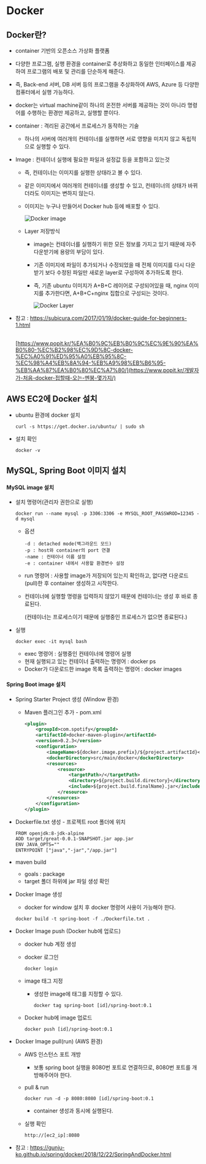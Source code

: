 # Docker

## Docker란?

- container 기반의 오픈소스 가상화 플랫폼

- 다양한 프로그램, 실행 환경을 container로 추상화하고 동일한 인터페이스를 제공하여 프로그램의 배포 및 관리를 단순하게 해준다.

- 즉, Back-end 서버, DB 서버 등의 프로그램을 추상화하여 AWS, Azure 등 다양한 컴퓨터에서 실행 가능하다.

- docker는 virtual machine같이 하나의 온전한 서버를 제공하는 것이 아니라 명령어를 수행하는 환경만 제공하고, 실행할 뿐이다.

- container : 격리된 공간에서 프로세스가 동작하는 기술

  - 하나의 서버에 여러개의 컨테이너를 실행하면 서로 영향을 미치지 않고 독립적으로 실행할 수 있다.

- Image : 컨테이너 실행에 필요한 파일과 설정값 등을 포함하고 있는것

  - 즉, 컨테이너는 이미지를 실행한 상태라고 볼 수 있다.

  - 같은 이미지에서 여러개의 컨테이너를 생성할 수 있고, 컨테이너의 상태가 바뀌더라도 이미지는 변하지 않는다.

  - 이미지는 누구나 만들어서 Docker hub 등에 배포할 수 있다.

    ![Docker image](https://subicura.com/assets/article_images/2017-01-19-docker-guide-for-beginners-1/docker-image.png)

  - Layer 저장방식

    - image는 컨테이너를 실행하기 위한 모든 정보를 가지고 있기 때문에 자주 다운받기에 용량의 부담이 있다.

    - 기존 이미지에 파일이 추가되거나 수정되었을 때 전체 이미지를 다시 다운받기 보다 수정된 파일만 새로운 layer로 구성하여 추가하도록 한다.

    - 즉, 기존 ubuntu 이미지가 A+B+C 레이어로 구성되어있을 때, nginx 이미지를 추가한다면, A+B+C+nginx 집합으로 구성되는 것이다.

      ![Docker Layer](https://subicura.com/assets/article_images/2017-01-19-docker-guide-for-beginners-1/image-layer.png)

- 참고 : https://subicura.com/2017/01/19/docker-guide-for-beginners-1.html

  ​			[https://www.popit.kr/%EA%B0%9C%EB%B0%9C%EC%9E%90%EA%B0%80-%EC%B2%98%EC%9D%8C-docker-%EC%A0%91%ED%95%A0%EB%95%8C-%EC%98%A4%EB%8A%94-%EB%A9%98%EB%B6%95-%EB%AA%87%EA%B0%80%EC%A7%80/](https://www.popit.kr/개발자가-처음-docker-접할때-오는-멘붕-몇가지/)

  

## AWS EC2에 Docker 설치

- ubuntu 환경에 docker 설치

  ```
  curl -s https://get.docker.io/ubuntu/ | sudo sh
  ```

- 설치 확인

  ```
  docker -v
  ```



## MySQL, Spring Boot 이미지 설치

#### MySQL image 설치

- 설치 명령어(관리자 권한으로 실행)

  ```
  docker run --name mysql -p 3306:3306 -e MYSQL_ROOT_PASSWROD=12345 -d mysql
  ```

  - 옵션

    ```
    -d : detached mode(백그라운드 모드)
    -p : host와 container의 port 연결
    -name : 컨테이너 이름 설정
    -e : container 내에서 사용할 환경변수 설정
    ```

  - run 명령어 : 사용할 image가 저장되어 있는지 확인하고, 없다면 다운로드(pull)한 후 container 생성하고 시작한다.

  - 컨테이너에 실행할 명령을 입력하지 않았기 때문에 컨테이너는 생성 후 바로 종료된다.

    (컨테이너는 프로세스이기 때문에 실행중인 프로세스가 없으면 종료된다.)

- 실행 

  ```
  docker exec -it mysql bash
  ```

  - exec 명령어 : 실행중인 컨테이너에 명령어 실행
  - 현재 실행되고 있는 컨테이너 출력하는 명령어 : docker ps
  - Docker가 다운로드한 image 목록 출력하는 명령어 : docker images



#### Spring Boot image 설치

- Spring Starter Project 생성 (Window 환경)

  - Maven 플러그인 추가 - pom.xml

    ```xml
    <plugin>
    	<groupId>com.spotify</groupId>
    	<artifactId>docker-maven-plugin</artifactId>
    	<version>0.2.3</version>
    	<configuration>
    		<imageName>${docker.image.prefix}/${project.artifactId}</imageName>
    		<dockerDirectory>src/main/docker</dockerDirectory>
    		<resources>
    			<resource>
    				<targetPath>/</targetPath>
    			    <directory>${project.build.directory}</directory>
    			    <include>${project.build.finalName}.jar</include>
    			</resource>
    		</resources>
    	</configuration>
    </plugin>
    ```

- Dockerfile.txt 생성 - 프로젝트 root 폴더에 위치

  ```txt
  FROM openjdk:8-jdk-alpine
  ADD target/great-0.0.1-SNAPSHOT.jar app.jar
  ENV JAVA_OPTS=""
  ENTRYPOINT ["java","-jar","/app.jar"]
  ```

- maven build

  - goals : package
  - target 폴더 하위에 jar 파일 생성 확인

- Docker Image 생성

  - docker for window 설치 후 docker 명령어 사용이 가능해야 한다.

  ```
  docker build -t spring-boot -f ./Dockerfile.txt .
  ```

- Docker Image push (Docker hub에 업로드)

  - docker hub 계정 생성

  - docker 로그인

    ```
    docker login
    ```

  - image 태그 지정

    - 생성한 image에 태그를 지정할 수 있다.

      ```
      docker tag spring-boot [id]/spring-boot:0.1
      ```

  - Docker hub에 image 업로드

    ```
    docker push [id]/spring-boot:0.1
    ```

- Docker Image pull(run) (AWS 환경)

  - AWS 인스턴스 포트 개방

    - 보통 spring boot 실행을 8080번 포트로 연결하므로, 8080번 포트를 개방해주어야 한다.

  - pull & run

    ```
    docker run -d -p 8080:8080 [id]/spring-boot:0.1
    ```

    - container 생성과 동시에 실행된다.

  - 실행 확인

    ```
    http://[ec2_ip]:8080
    ```

- 참고  : https://gunju-ko.github.io/spring/docker/2018/12/22/SpringAndDocker.html
